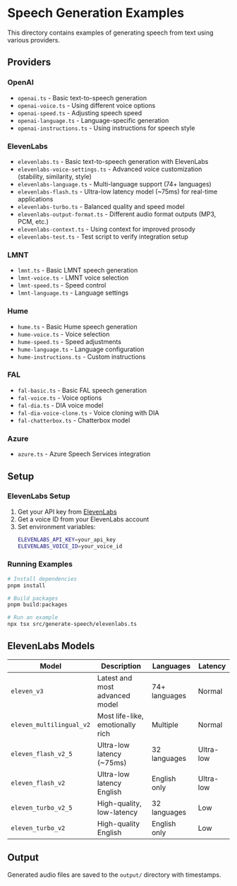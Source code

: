 # Speech Generation Examples

This directory contains examples of generating speech from text using various providers.

## Providers

### OpenAI

- `openai.ts` - Basic text-to-speech generation
- `openai-voice.ts` - Using different voice options
- `openai-speed.ts` - Adjusting speech speed
- `openai-language.ts` - Language-specific generation
- `openai-instructions.ts` - Using instructions for speech style

### ElevenLabs

- `elevenlabs.ts` - Basic text-to-speech generation with ElevenLabs
- `elevenlabs-voice-settings.ts` - Advanced voice customization (stability, similarity, style)
- `elevenlabs-language.ts` - Multi-language support (74+ languages)
- `elevenlabs-flash.ts` - Ultra-low latency model (~75ms) for real-time applications
- `elevenlabs-turbo.ts` - Balanced quality and speed model
- `elevenlabs-output-format.ts` - Different audio format outputs (MP3, PCM, etc.)
- `elevenlabs-context.ts` - Using context for improved prosody
- `elevenlabs-test.ts` - Test script to verify integration setup

### LMNT

- `lmnt.ts` - Basic LMNT speech generation
- `lmnt-voice.ts` - LMNT voice selection
- `lmnt-speed.ts` - Speed control
- `lmnt-language.ts` - Language settings

### Hume

- `hume.ts` - Basic Hume speech generation
- `hume-voice.ts` - Voice selection
- `hume-speed.ts` - Speed adjustments
- `hume-language.ts` - Language configuration
- `hume-instructions.ts` - Custom instructions

### FAL

- `fal-basic.ts` - Basic FAL speech generation
- `fal-voice.ts` - Voice options
- `fal-dia.ts` - DIA voice model
- `fal-dia-voice-clone.ts` - Voice cloning with DIA
- `fal-chatterbox.ts` - Chatterbox model

### Azure

- `azure.ts` - Azure Speech Services integration

## Setup

### ElevenLabs Setup

1. Get your API key from [ElevenLabs](https://elevenlabs.io)
2. Get a voice ID from your ElevenLabs account
3. Set environment variables:
   ```bash
   ELEVENLABS_API_KEY=your_api_key
   ELEVENLABS_VOICE_ID=your_voice_id
   ```

### Running Examples

```bash
# Install dependencies
pnpm install

# Build packages
pnpm build:packages

# Run an example
npx tsx src/generate-speech/elevenlabs.ts
```

## ElevenLabs Models

| Model                    | Description                      | Languages     | Latency   |
| ------------------------ | -------------------------------- | ------------- | --------- |
| `eleven_v3`              | Latest and most advanced model   | 74+ languages | Normal    |
| `eleven_multilingual_v2` | Most life-like, emotionally rich | Multiple      | Normal    |
| `eleven_flash_v2_5`      | Ultra-low latency (~75ms)        | 32 languages  | Ultra-low |
| `eleven_flash_v2`        | Ultra-low latency English        | English only  | Ultra-low |
| `eleven_turbo_v2_5`      | High-quality, low-latency        | 32 languages  | Low       |
| `eleven_turbo_v2`        | High-quality English             | English only  | Low       |

## Output

Generated audio files are saved to the `output/` directory with timestamps.
